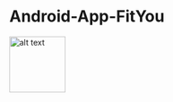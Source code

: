 # Android-App-FitYou
<img src="https://i.imgur.com/QmdoQ0u.jpeg" alt="alt text" width="100" height="100">



